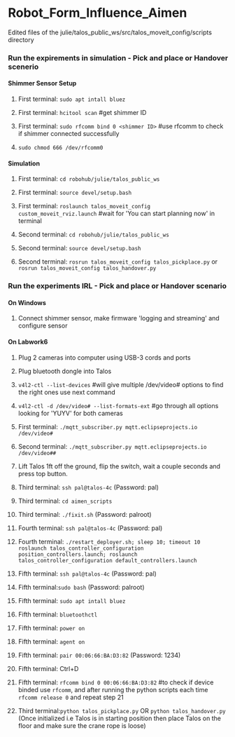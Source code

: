 # Robot_Form_Influence_Aimen
Edited files of the julie/talos_public_ws/src/talos_moveit_config/scripts directory

### Run the expirements in simulation - Pick and place or Handover scenerio
#### Shimmer Sensor Setup
1. First terminal: `sudo apt intall bluez`

2. First terminal: `hcitool scan` #get shimmer ID
3. First terminal: `sudo rfcomm bind 0 <shimmer ID>` #use rfcomm to check if shimmer connected successfully
4. `sudo chmod 666 /dev/rfcomm0`

#### Simulation
1. First terminal: `cd robohub/julie/talos_public_ws`
   
2. First terminal: `source devel/setup.bash`
3. First terminal: `roslaunch talos_moveit_config custom_moveit_rviz.launch` #wait for 'You can start planning now' in terminal
4. Second terminal: `cd robohub/julie/talos_public_ws`
5. Second terminal: `source devel/setup.bash`
6. Second terminal: `rosrun talos_moveit_config talos_pickplace.py` or `rosrun talos_moveit_config talos_handover.py`

### Run the experiments IRL - Pick and place or Handover scenario
#### On Windows
1. Connect shimmer sensor, make firmware 'logging and streaming' and configure sensor

#### On Labwork6
1. Plug 2 cameras into computer using USB-3 cords and ports

2. Plug bluetooth dongle into Talos
3. `v4l2-ctl --list-devices` #will give multiple /dev/video# options to find the right ones use next command
4. `v4l2-ctl -d /dev/video# --list-formats-ext` #go through all options looking for 'YUYV' for both cameras
5. First terminal: `./mqtt_subscriber.py mqtt.eclipseprojects.io /dev/video#`
6. Second terminal: `./mqtt_subscriber.py mqtt.eclipseprojects.io /dev/video##`
7. Lift Talos 1ft off the ground, flip the switch, wait a couple seconds and press top button.
8. Third terminal: `ssh pal@talos-4c` (Password: pal)
9. Third terminal: `cd aimen_scripts`
10. Third terminal: `./fixit.sh` (Password: palroot)
11. Fourth terminal: `ssh pal@talos-4c` (Password: pal)
12. Fourth terminal: `./restart_deployer.sh; sleep 10; timeout 10 roslaunch talos_controller_configuration position_controllers.launch; roslaunch talos_controller_configuration default_controllers.launch`
13. Fifth terminal: `ssh pal@talos-4c` (Password: pal)
14. Fifth terminal:`sudo bash` (Password: palroot)
15. Fifth terminal: `sudo apt intall bluez`
16. Fifth terminal: `bluetoothctl`
17. Fifth terminal: `power on`
18. Fifth terminal: `agent on`
19. Fifth terminal: `pair 00:06:66:BA:D3:82` (Password: 1234)
20. Fifth terminal: Ctrl+D
21. Fifth terminal: `rfcomm bind 0 00:06:66:BA:D3:82` #to check if device binded use `rfcomm`, and after running the python scripts each time `rfcomm release 0` and repeat step 21
22. Third terminal:`python talos_pickplace.py` OR `python talos_handover.py` (Once initialized i.e Talos is in starting position then place Talos on the floor and make sure the crane rope is loose)
